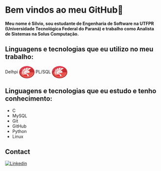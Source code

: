 # Bem vindos ao meu GitHub👋

**Meu nome é Silvio, sou estudante de Engenharia de Software na UTFPR (Universidade Tecnológica Federal do Paraná) e trabalho como Analista de Sistemas na Solus Computação.**

## Linguagens e tecnologias que eu utilizo no meu trabalho:

<div style="display:inline_block">
Delhpi <img align="center" alt="Siv-delphy" height="40" width="50"src="img/delphi.png">
PL/SQL <img align="center" alt="Siv-plsql" height="40" width="50"src="img/delphi.png">
<br/>

## Linguagens e tecnologias que eu estudo e tenho conhecimento:

* C
* MySQL
* Git
* GitHub
* Python
* Linux

## Contact 

[![Linkedin](https://img.shields.io/badge/LinkedIn-0077B5?style=for-the-badge&logo=linkedin&logoColor=white)](https://www.linkedin.com/in/silvio-j-oliveira-541b6a211/)

</div>

